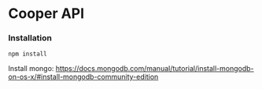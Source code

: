 # Cooper API

### Installation
`npm install`

Install mongo: https://docs.mongodb.com/manual/tutorial/install-mongodb-on-os-x/#install-mongodb-community-edition
